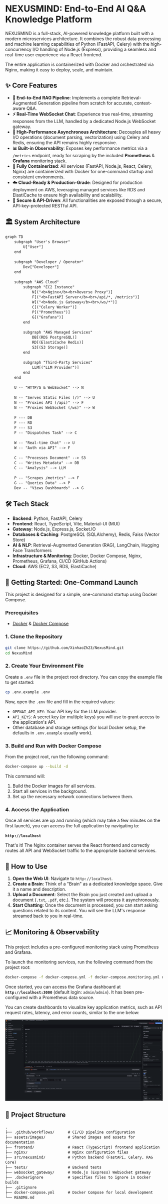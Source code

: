 # NEXUSMIND: End-to-End AI Q&A Knowledge Platform

NEXUSMIND is a full-stack, AI-powered knowledge platform built with a modern microservices architecture. It combines the robust data processing and machine learning capabilities of Python (FastAPI, Celery) with the high-concurrency I/O handling of Node.js (Express), providing a seamless and real-time user experience via a React frontend.

The entire application is containerized with Docker and orchestrated via Nginx, making it easy to deploy, scale, and maintain.

## ✨ Core Features

-   **🧠 End-to-End RAG Pipeline**: Implements a complete Retrieval-Augmented Generation pipeline from scratch for accurate, context-aware Q&A.
-   **⚡️ Real-Time WebSocket Chat**: Experience true real-time, streaming responses from the LLM, handled by a dedicated Node.js WebSocket gateway.
-   **🚀 High-Performance Asynchronous Architecture**: Decouples all heavy I/O operations (document parsing, vectorization) using Celery and Redis, ensuring the API remains highly responsive.
-   **📊 Built-in Observability**: Exposes key performance metrics via a `/metrics` endpoint, ready for scraping by the included **Prometheus** & **Grafana** monitoring stack.
-   **🐳 Fully Containerized**: All services (FastAPI, Node.js, React, Celery, Nginx) are containerized with Docker for one-command startup and consistent environments.
-   **☁️ Cloud-Ready & Production-Grade**: Designed for production deployment on AWS, leveraging managed services like RDS and ElastiCache to ensure high availability and scalability.
-   **🔐 Secure & API-Driven**: All functionalities are exposed through a secure, API-key-protected RESTful API.

## 🏛️ System Architecture

```mermaid
graph TD
    subgraph "User's Browser"
        U["User"]
    end

    subgraph "Developer / Operator"
        Dev["Developer"]
    end

    subgraph "AWS Cloud"
        subgraph "EC2 Instance"
            N[("<b>Nginx</b><br>Reverse Proxy")]
            F[("<b>FastAPI Server</b><br>/api/*, /metrics")]
            W[("<b>Node.js Gateway</b><br>/ws/*")]
            C[("Celery Worker")]
            P[("Prometheus")]
            G[("Grafana")]
        end

        subgraph "AWS Managed Services"
            DB[(RDS PostgreSQL)]
            RD[(ElastiCache Redis)]
            S3[(S3 Storage)]
        end

        subgraph "Third-Party Services"
            LLM[("LLM Provider")]
        end
    end

    U -- "HTTP/S & WebSocket" --> N

    N -- "Serves Static Files (/)" --> U
    N -- "Proxies API (/api)" --> F
    N -- "Proxies WebSocket (/ws)" --> W

    F --- DB
    F --- RD
    F --- S3
    F -- "Dispatches Task" --> C
    
    W -- "Real-time Chat" --> U
    W -- "Auth via API" --> F

    C -- "Processes Document" --> S3
    C -- "Writes Metadata" --> DB
    C -- "Analysis" --> LLM

    P -- "Scrapes /metrics" --> F
    G -- "Queries Data" --> P
    Dev -- "Views Dashboards" --> G
```

## 🛠️ Tech Stack

-   **Backend**: Python, FastAPI, Celery
-   **Frontend**: React, TypeScript, Vite, Material-UI (MUI)
-   **Gateway**: Node.js, Express.js, Socket.IO
-   **Databases & Caching**: PostgreSQL (SQLAlchemy), Redis, Faiss (Vector Store)
-   **AI & NLP**: Retrieval-Augmented Generation (RAG), LangChain, Hugging Face Transformers
-   **Infrastructure & Monitoring**: Docker, Docker Compose, Nginx, Prometheus, Grafana, CI/CD (GitHub Actions)
-   **Cloud**: AWS (EC2, S3, RDS, ElastiCache)

## 🚀 Getting Started: One-Command Launch

This project is designed for a simple, one-command startup using Docker Compose.

### Prerequisites

-   [Docker](https://www.docker.com/) & [Docker Compose](https://docs.docker.com/compose/)

### 1. Clone the Repository

```bash
git clone https://github.com/XinhaoZh23/NexusMind.git
cd NexusMind
```

### 2. Create Your Environment File

Create a `.env` file in the project root directory. You can copy the example file to get started:

```bash
cp .env.example .env
```

Now, open the `.env` file and fill in the required values:
-   `OPENAI_API_KEY`: Your API key for the LLM provider.
-   `API_KEYS`: A secret key (or multiple keys) you will use to grant access to the application's API.
-   Other database and storage settings (for local Docker setup, the defaults in `.env.example` usually work).

### 3. Build and Run with Docker Compose

From the project root, run the following command:

```bash
docker-compose up --build -d
```

This command will:
1.  Build the Docker images for all services.
2.  Start all services in the background.
3.  Set up the necessary network connections between them.

### 4. Access the Application

Once all services are up and running (which may take a few minutes on the first launch), you can access the full application by navigating to:

**`http://localhost`**

That's it! The Nginx container serves the React frontend and correctly routes all API and WebSocket traffic to the appropriate backend services.

## 📖 How to Use

1.  **Open the Web UI**: Navigate to `http://localhost`.
2.  **Create a Brain**: Think of a "Brain" as a dedicated knowledge space. Give it a name and description.
3.  **Upload a Document**: Select the Brain you just created and upload a document (`.txt`, `.pdf`, etc.). The system will process it asynchronously.
4.  **Start Chatting**: Once the document is processed, you can start asking questions related to its content. You will see the LLM's response streamed back to you in real-time.

## 📈 Monitoring & Observability

This project includes a pre-configured monitoring stack using Prometheus and Grafana.

To launch the monitoring services, run the following command from the project root:
```bash
docker-compose -f docker-compose.yml -f docker-compose.monitoring.yml up --build -d
```

Once started, you can access the Grafana dashboard at **`http://localhost:3000`** (default login: `admin`/`admin`). It has been pre-configured with a Prometheus data source.

You can create dashboards to visualize key application metrics, such as API request rates, latency, and error counts, similar to the one below:

![Grafana Dashboard Overview](assets/images/grafana_dashboard_overview.png)


## 📁 Project Structure

```
.
├── .github/workflows/      # CI/CD pipeline configuration
├── assets/images/          # Shared images and assets for documentation
├── frontend/               # React (TypeScript) frontend application
├── nginx/                  # Nginx configuration files
├── src/nexusmind/          # Python backend (FastAPI, Celery, RAG Core)
├── tests/                  # Backend tests
├── websocket_gateway/      # Node.js (Express) WebSocket gateway
├── .dockerignore           # Specifies files to ignore in Docker builds
├── .gitignore
├── docker-compose.yml      # Docker Compose for local development
└── README.md
```
